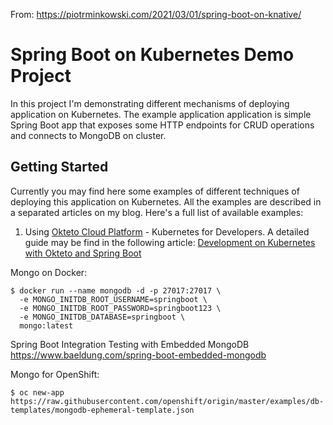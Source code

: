 From: https://piotrminkowski.com/2021/03/01/spring-boot-on-knative/

# Spring Boot on Kubernetes Demo Project

In this project I'm demonstrating different mechanisms of deploying application on Kubernetes. The example application application is simple Spring Boot app that exposes some HTTP endpoints for CRUD operations and connects to MongoDB on cluster.

## Getting Started 
Currently you may find here some examples of different techniques of deploying this application on Kubernetes. All the examples are described in a separated articles on my blog. Here's a full list of available examples:
1. Using [Okteto Cloud Platform](https://okteto.com/) - Kubernetes for Developers. A detailed guide may be find in the following article: [Development on Kubernetes with Okteto and Spring Boot](https://piotrminkowski.com/2020/06/15/development-on-kubernetes-with-okteto-and-spring-boot/)

Mongo on Docker:
```shell
$ docker run --name mongodb -d -p 27017:27017 \
  -e MONGO_INITDB_ROOT_USERNAME=springboot \
  -e MONGO_INITDB_ROOT_PASSWORD=springboot123 \
  -e MONGO_INITDB_DATABASE=springboot \
  mongo:latest
```


Spring Boot Integration Testing with Embedded MongoDB
https://www.baeldung.com/spring-boot-embedded-mongodb


Mongo for OpenShift:
```shell
$ oc new-app https://raw.githubusercontent.com/openshift/origin/master/examples/db-templates/mongodb-ephemeral-template.json 
```
